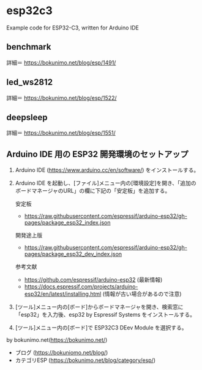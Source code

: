 # esp32c3
Example code for ESP32-C3, written for Arduino IDE

## benchmark
詳細＝ https://bokunimo.net/blog/esp/1491/

## led_ws2812
詳細＝ https://bokunimo.net/blog/esp/1522/

## deepsleep
詳細＝ https://bokunimo.net/blog/esp/1551/

## Arduino IDE 用の ESP32 開発環境のセットアップ  

1. Arduino IDE (https://www.arduino.cc/en/software/) をインストールする。  
2. Arduino IDE を起動し、[ファイル]メニュー内の[環境設定]を開き、「追加のボードマネージャのURL」の欄に下記の「安定板」を追加する。  

    安定板  
    - https://raw.githubusercontent.com/espressif/arduino-esp32/gh-pages/package_esp32_index.json  

    開発途上版  
    - https://raw.githubusercontent.com/espressif/arduino-esp32/gh-pages/package_esp32_dev_index.json  

    参考文献  
    - https://github.com/espressif/arduino-esp32 (最新情報)  
    - https://docs.espressif.com/projects/arduino-esp32/en/latest/installing.html (情報が古い場合があるので注意)  

3. [ツール]メニュー内の[ボード]からボードマネージャを開き、検索窓に「esp32」を入力後、esp32 by Espressif Systems をインストールする。  

4. [ツール]メニュー内の[ボード]で ESP32C3 DEev Module を選択する。  

by bokunimo.net(https://bokunimo.net/)  
- ブログ (https://bokuniomo.net/blog/)  
- カテゴリESP (https://bokunimo.net/blog/category/esp/)  
